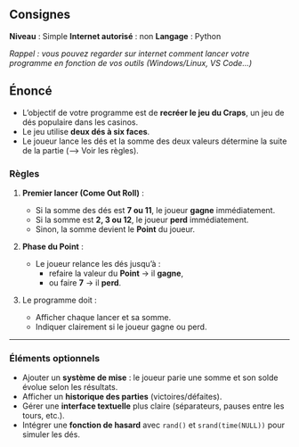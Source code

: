 ## Consignes

**Niveau** : Simple
**Internet autorisé** : non
**Langage** : Python 

_Rappel : vous pouvez regarder sur internet comment lancer votre programme en fonction de vos outils (Windows/Linux, VS Code...)_

## Énoncé

- L’objectif de votre programme est de **recréer le jeu du Craps**, un jeu de dés populaire dans les casinos.  
- Le jeu utilise **deux dés à six faces**.  
- Le joueur lance les dés et la somme des deux valeurs détermine la suite de la partie (--> Voir les règles).

### Règles

1. **Premier lancer (Come Out Roll)** :
   - Si la somme des dés est **7 ou 11**, le joueur **gagne** immédiatement.  
   - Si la somme est **2, 3 ou 12**, le joueur **perd** immédiatement.  
   - Sinon, la somme devient le **Point** du joueur.

2. **Phase du Point** :
   - Le joueur relance les dés jusqu’à :
     - refaire la valeur du **Point** → il **gagne**,  
     - ou faire **7** → il **perd**.

3. Le programme doit :
   - Afficher chaque lancer et sa somme.  
   - Indiquer clairement si le joueur gagne ou perd.   

---

### Éléments optionnels

- Ajouter un **système de mise** : le joueur parie une somme et son solde évolue selon les résultats.  
- Afficher un **historique des parties** (victoires/défaites).  
- Gérer une **interface textuelle** plus claire (séparateurs, pauses entre les tours, etc.).  
- Intégrer une **fonction de hasard** avec `rand()` et `srand(time(NULL))` pour simuler les dés.  

